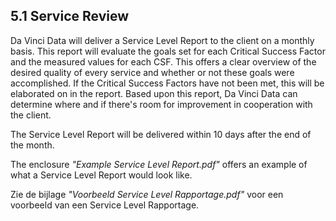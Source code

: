 ## 5.1 Service Review

Da Vinci Data will deliver a Service Level Report to the client on a monthly basis. This report will evaluate the goals set for each Critical Success Factor and the measured values for each CSF. This offers a clear overview of the desired quality of every service and whether or not these goals were accomplished. If the Critical Success Factors have not been met, this will be elaborated on in the report. Based upon this report, Da Vinci Data can determine where and if there's room for improvement in cooperation with the client.

The Service Level Report will be delivered within 10 days after the end of the month.

The enclosure _"Example Service Level Report.pdf"_ offers an example of what a Service Level Report would look like.

Zie de bijlage _"Voorbeeld Service Level Rapportage.pdf"_ voor een voorbeeld van een Service Level Rapportage.